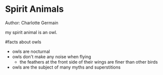 # Spirit Animals
Author: Charlotte Germain

my spirit animal is an owl. 

#facts about owls
* owls are nocturnal
* owls don't make any noise when flying
  + the feathers at the front side of their wings are finer than other birds
* owls are the subject of many myths and superstitions


